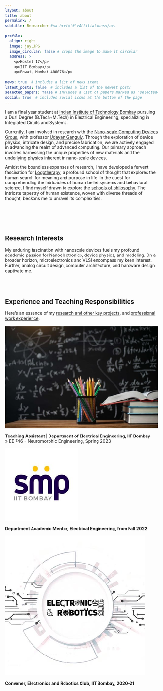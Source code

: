 ```yaml
---
layout: about
title: about
permalink: /
subtitle: Researcher #<a href='#'>Affiliations</a>.

profile:
  align: right
  image: jay.JPG
  image_circular: false # crops the image to make it circular
  address: >
    <p>Hostel 17</p>
    <p>IIT Bombay</p>
    <p>Powai, Mumbai 400076</p>

news: true  # includes a list of news items
latest_posts: false  # includes a list of the newest posts
selected_papers: false # includes a list of papers marked as "selected={true}"
social: true  # includes social icons at the bottom of the page
---
```


I am a final year student at [Indian Institute of Technology Bombay](https://www.iitb.ac.in/) pursuing a Dual Degree (B.Tech+M.Tech) in Electrical Engineering, specializing in Integrated Ciruits and Systems.

Currently, I am involved in research with the [Nano-scale Computing Devices Group](https://nanomemorylogic.wordpress.com/), with professor [Udayan Ganguly](https://www.ee.iitb.ac.in/web/people/faculty/home/udayan). Through the exploration of device physics, intricate design, and precise fabrication, we are actively engaged in advancing the realm of advanced computing. Our primary approach involves harnessing the unique properties of new materials and the underlying physics inherent in nano-scale devices. 

Amidst the boundless expanses of research, I have developed a fervent fascination for [Logotherapy](https://en.wikipedia.org/wiki/Logotherapy), a profound school of thought that explores the human search for meaning and purpose in life. In the quest for comprehending the intricacies of human belief systems and behavioral science, I find myself drawn to explore the [schools of philosophy](https://bigthink.com/thinking/10-schools-of-philosophy-and-why-you-should-know-them/). The intricate tapestry of human existence, woven with diverse threads of thought, beckons me to unravel its complexities.


<br>

<br>

<br>

<br>

<h2>Research Interests</h2>
My enduring fascination with nanoscale devices fuels my profound academic passion for Nanoelectronics, device physics, and modeling. On a broader horizon, microelectronics and VLSI encompass my keen interest. Further, analog circuit design, computer architecture, and hardware design captivate me.

<br>

<br>

<br>

<br>

<h2>Experience and Teaching Responsibilities</h2>
Here's an essence of my <a href="{{ 'projects' | relative_url }}">research and other key projects</a>, and <a href="{{ 'work' | relative_url }}">professional work experience</a>. 

<br>

<br>


<div class="work"> 

  <div class="work-item">
    <div class="work-bubble-with-date">
      <img src="/assets/img/teaching.jpg" class="work-bubble" />
    </div>
    <p class="work-text">
      <strong>Teaching Assistant | Department of Electrical Engineering, IIT Bombay</strong> <br/>
      <span style="font-size: 0.9rem">
        » EE 746 - Neuromorphic Engineering, Spring 2023 <br>
       </span>
    </p>
  </div>

  <div class="work-item vertical-center-text">
    <div class="work-bubble-with-date">
      <img src="/assets/img/smp.jpg" class="work-bubble" />
    </div>
    <p class="work-text">
      <strong>Department Academic Mentor, Electrical Engineering, from Fall 2022</strong> <br/>
    </p>
  </div>

  <div class="work-item vertical-center-text">
    <div class="work-bubble-with-date">
      <img src="/assets/img/erc.jpeg" class="work-bubble" />
    </div>
    <p class="work-text">
      <strong>Convener, Electronics and Robotics Club, IIT Bombay, 2020-21</strong> <br/>
    </p>
  </div>

</div>


